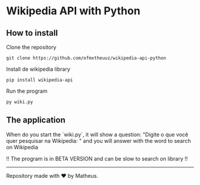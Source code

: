# Wikipedia API with Python
<h2>How to install</h2>

Clone the repository
```
git clone https://github.com/ofmxtheuuz/wikipedia-api-python
```

Install de wikipedia library

```
pip install wikipedia-api
```

Run the program
```
py wiki.py
```

<h2>The application</h2>
When do you start the `wiki.py`, it will show a question: "Digite o que você quer pesquisar na Wikipedia: " and you will answer with the word to search on Wikipedia

!! The program is in BETA VERSION and can be slow to search on library !!

<hr>


Repository made with ❤️ by Matheus.
